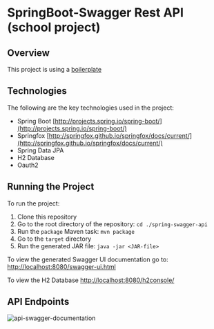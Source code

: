 # SpringBoot-Swagger Rest API (school project)

## Overview
This project is using a [boilerplate](https://github.com/afajem/spring-swagger-api)


## Technologies
The following are the key technologies used in the project:
- Spring Boot [http://projects.spring.io/spring-boot/](http://projects.spring.io/spring-boot/)
- Springfox [http://springfox.github.io/springfox/docs/current/](http://springfox.github.io/springfox/docs/current/)
- Spring Data JPA
- H2 Database
- Oauth2

## Running the Project
To run the project:

1. Clone this repository
2. Go to the root directory of the repository: `cd ./spring-swagger-api`  
3. Run the `package` Maven task: `mvn package`
4. Go to the `target` directory
5. Run the generated JAR file: `java -jar <JAR-file>`


To view the generated Swagger UI documentation go to: [http://localhost:8080/swagger-ui.html](http://localhost:8080/swagger-ui.html)

To view the H2 Database [http://localhost:8080/h2console/](http://localhost:8080/h2console/)

## API Endpoints

![api-swagger-documentation](https://raw.githubusercontent.com/lmsv73/cave-a-vins-server/master/API_endpoints.png "Swagger Documentation")
